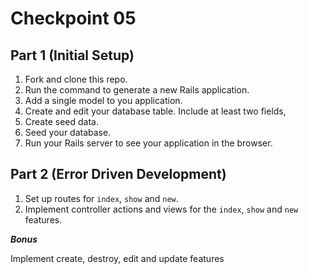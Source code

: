 # Checkpoint 05

## Part 1 (Initial Setup)

1. Fork and clone this repo.
1. Run the command to generate a new Rails application.
1. Add a single model to you application.
1. Create and edit your database table. Include at least two fields,
1. Create seed data.
1. Seed your database.
1. Run your Rails server to see your application in the browser.

## Part 2 (Error Driven Development)

1. Set up routes for `index`, `show` and `new`.
1. Implement controller actions and views for the `index`, `show` and `new` features.


***Bonus***

Implement create, destroy, edit and update features
